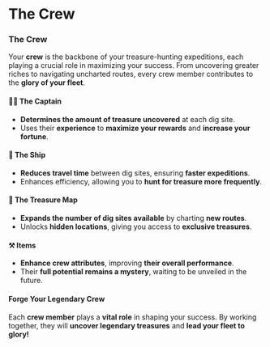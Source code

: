 # The Crew

### **The Crew**

Your **crew** is the backbone of your treasure-hunting expeditions, each playing a crucial role in maximizing your success. From uncovering greater riches to navigating uncharted routes, every crew member contributes to the **glory of your fleet**.

#### **🏴‍☠️ The Captain**

* **Determines the amount of treasure uncovered** at each dig site.
* Uses their **experience** to **maximize your rewards** and **increase your fortune**.

#### **🚢 The Ship**

* **Reduces travel time** between dig sites, ensuring **faster expeditions**.
* Enhances efficiency, allowing you to **hunt for treasure more frequently**.

#### **🧭 The Treasure Map**

* **Expands the number of dig sites available** by charting **new routes**.
* Unlocks **hidden locations**, giving you access to **exclusive treasures**.

#### **⚒️ Items**

* **Enhance crew attributes**, improving **their overall performance**.
* Their **full potential remains a mystery**, waiting to be unveiled in the future.

#### **Forge Your Legendary Crew**

Each **crew member** plays a **vital role** in shaping your success. By working together, they will **uncover legendary treasures** and **lead your fleet to glory!**
